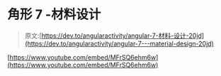 # 角形 7 -材料设计

> 原文:[https://dev.to/angularactivity/angular-7-材料-设计-20jd](https://dev.to/angularactivity/angular-7---material-design-20jd)

[https://www.youtube.com/embed/MFrSQ6ehm6w](https://www.youtube.com/embed/MFrSQ6ehm6w)